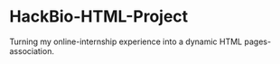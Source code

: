 # HackBio-HTML-Project
Turning my online-internship experience into a dynamic HTML pages-association. 
